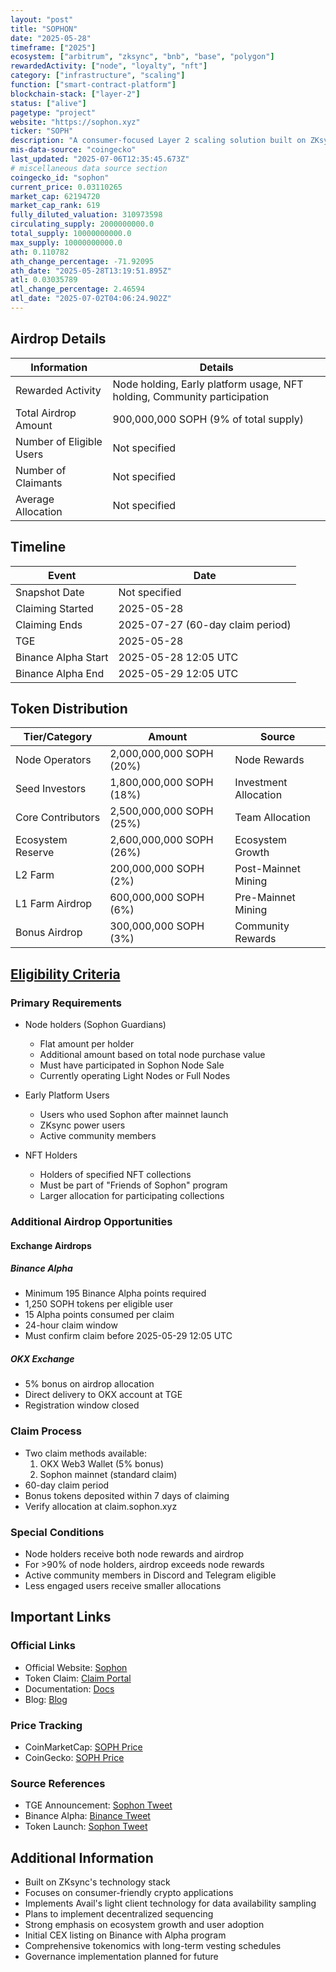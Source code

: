 ```yaml
---
layout: "post"
title: "SOPHON"
date: "2025-05-28"
timeframe: ["2025"]
ecosystem: ["arbitrum", "zksync", "bnb", "base", "polygon"]
rewardedActivity: ["node", "loyalty", "nft"]
category: ["infrastructure", "scaling"]
function: ["smart-contract-platform"]
blockchain-stack: ["layer-2"]
status: ["alive"]
pagetype: "project"
website: "https://sophon.xyz"
ticker: "SOPH"
description: "A consumer-focused Layer 2 scaling solution built on ZKsync, aiming to make crypto more accessible and user-friendly."
mis-data-source: "coingecko"
last_updated: "2025-07-06T12:35:45.673Z"
# miscellaneous data source section
coingecko_id: "sophon"
current_price: 0.03110265
market_cap: 62194720
market_cap_rank: 619
fully_diluted_valuation: 310973598
circulating_supply: 2000000000.0
total_supply: 10000000000.0
max_supply: 10000000000.0
ath: 0.110782
ath_change_percentage: -71.92095
ath_date: "2025-05-28T13:19:51.895Z"
atl: 0.03035789
atl_change_percentage: 2.46594
atl_date: "2025-07-02T04:06:24.902Z"
---
```


## Airdrop Details

| Information              | Details                                                     |
| ------------------------ | ----------------------------------------------------------- |
| Rewarded Activity        | Node holding, Early platform usage, NFT holding, Community participation |
| Total Airdrop Amount     | 900,000,000 SOPH (9% of total supply)                       |
| Number of Eligible Users | Not specified                                               |
| Number of Claimants      | Not specified                                               |
| Average Allocation       | Not specified                                               |

## Timeline

| Event               | Date                                           |
| ------------------- | ---------------------------------------------- |
| Snapshot Date       | Not specified                                  |
| Claiming Started    | 2025-05-28                                     |
| Claiming Ends       | 2025-07-27 (60-day claim period)              |
| TGE                 | 2025-05-28                                     |
| Binance Alpha Start | 2025-05-28 12:05 UTC                          |
| Binance Alpha End   | 2025-05-29 12:05 UTC                          |

## Token Distribution

| Tier/Category      | Amount                                   | Source                    |
| ------------------ | ---------------------------------------- | ------------------------- |
| Node Operators     | 2,000,000,000 SOPH (20%)                 | Node Rewards              |
| Seed Investors     | 1,800,000,000 SOPH (18%)                 | Investment Allocation     |
| Core Contributors  | 2,500,000,000 SOPH (25%)                 | Team Allocation           |
| Ecosystem Reserve  | 2,600,000,000 SOPH (26%)                 | Ecosystem Growth          |
| L2 Farm            | 200,000,000 SOPH (2%)                    | Post-Mainnet Mining       |
| L1 Farm Airdrop    | 600,000,000 SOPH (6%)                    | Pre-Mainnet Mining        |
| Bonus Airdrop      | 300,000,000 SOPH (3%)                    | Community Rewards         |

## [Eligibility Criteria](https://blog.sophon.xyz/soph-token-airdrop/)

### Primary Requirements

- Node holders (Sophon Guardians)
  - Flat amount per holder
  - Additional amount based on total node purchase value
  - Must have participated in Sophon Node Sale
  - Currently operating Light Nodes or Full Nodes

- Early Platform Users
  - Users who used Sophon after mainnet launch
  - ZKsync power users
  - Active community members

- NFT Holders
  - Holders of specified NFT collections
  - Must be part of "Friends of Sophon" program
  - Larger allocation for participating collections

### Additional Airdrop Opportunities

#### Exchange Airdrops

##### Binance Alpha
- Minimum 195 Binance Alpha points required
- 1,250 SOPH tokens per eligible user
- 15 Alpha points consumed per claim
- 24-hour claim window
- Must confirm claim before 2025-05-29 12:05 UTC

##### OKX Exchange
- 5% bonus on airdrop allocation
- Direct delivery to OKX account at TGE
- Registration window closed

### Claim Process

- Two claim methods available:
  1. OKX Web3 Wallet (5% bonus)
  2. Sophon mainnet (standard claim)
- 60-day claim period
- Bonus tokens deposited within 7 days of claiming
- Verify allocation at claim.sophon.xyz

### Special Conditions

- Node holders receive both node rewards and airdrop
- For >90% of node holders, airdrop exceeds node rewards
- Active community members in Discord and Telegram eligible
- Less engaged users receive smaller allocations

## Important Links

### Official Links

- Official Website: [Sophon](https://sophon.xyz)
- Token Claim: [Claim Portal](https://claim.sophon.xyz)
- Documentation: [Docs](https://docs.sophon.xyz)
- Blog: [Blog](https://blog.sophon.xyz)

### Price Tracking

- CoinMarketCap: [SOPH Price](https://coinmarketcap.com/currencies/sophon/)
- CoinGecko: [SOPH Price](https://www.coingecko.com/en/coins/sophon)

### Source References

- TGE Announcement: [Sophon Tweet](https://x.com/sophon/status/1927697463655219692)
- Binance Alpha: [Binance Tweet](https://x.com/binance/status/1927678547767796007)
- Token Launch: [Sophon Tweet](https://x.com/sophon/status/1925884343274127757)

## Additional Information

- Built on ZKsync's technology stack
- Focuses on consumer-friendly crypto applications
- Implements Avail's light client technology for data availability sampling
- Plans to implement decentralized sequencing
- Strong emphasis on ecosystem growth and user adoption
- Initial CEX listing on Binance with Alpha program
- Comprehensive tokenomics with long-term vesting schedules
- Governance implementation planned for future